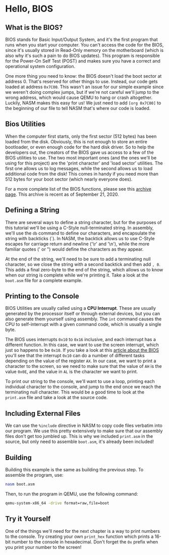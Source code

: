 # Hello, BIOS

## What is the BIOS?

BIOS stands for Basic Input/Output System, and it's the first
program that runs when you start your computer. You can't access
the code for the BIOS, since it's usually stored in Read-Only
memory on the motherboard (which is also why it's such a pain to
do BIOS updates). This program is responsible for the Power-On
Self Test (POST) and makes sure you have a correct and operational
system configuration.

One more thing you need to know: the BIOS doesn't load the boot
sector at address 0. That's reserved for other things to use. Instead,
our code gets loaded at address `0x7C00`. This wasn't an issue for our
simple example since we weren't doing complex jumps, but if we're not
careful we'll jump to the wrong address, which would cause QEMU to hang
or crash altogether. Luckily, NASM makes this easy for us! We just need
to add `[org 0x7C00]` to the beginning of our file to tell NASM that's 
where our code is loaded.

## Bios Utilities

When the computer first starts, only the first sector (512 bytes) has
been loaded from the disk. Obviously, this is not enough to store an
entire bootloader, or even enough code for the hard disk driver. So
to help the developers out, the creators of the BIOS gave us access to
a few of the BIOS utilities to use. The two most important ones (and the
ones we'll be using for this project) are the 'print character' and 'load
sector' utilities. The first one allows us to log messages, while the
second allows us to load additional code from the disk! This comes in handy
if you need more than 512 bytes for your boot sector (which nearly everyone
does).

For a more complete list of the BIOS functions, please see this [archive
page](https://web.archive.org/web/20200921172844/https://wiki.osdev.org/BIOS).
This archive is recent as of September 21, 2020.

## Defining a String

There are several ways to define a string character, but for the purposes of
this tutorial we'll be using a C-Style null-terminated string. In assembly,
we'll use the `db` command to define our characters, and encapsulate the string
with backticks (`). In NASM, the backtick allows us to use C-Style escapes for
carriage return and newline ('\r' and '\n'), while the more familiar quotes (' 
or ") would define the characters as they appear.

At the end of the string, we'll need to be sure to add a terminating null
character, so we close the string with a second backtick and then add `, 0`.
This adds a final zero-byte to the end of the string, which allows us to know
when our string is complete while we're printing it. Take a look at the `boot.asm`
file for a complete example.

## Printing to the Console

BIOS Utilities are usually called using a **CPU Interrupt**. These are usually
generated by the processor itself or through external devices, but you
can also generate them yourself using assembly. The `int` command causes
the CPU to self-interrupt with a given command code, which is usually a
single byte.

The BIOS uses interrupts `0x10` to `0x16` inclusive, and each interrupt has
a different function. In this case, we want to use the screen interrupt, which
just so happens to be `0x10`. If you take a look at this 
[article about the BIOS](https://web.archive.org/web/20200921172844/https://wiki.osdev.org/BIOS)
you'll see that the interrupt `0x10` can do a number of different tasks depending
on the value of the register `AX`. In our case, we want to print a character to
the screen, so we need to make sure that the value of `AH` is the value `0x0E`,
and the value in `AL` is the character we want to print.

To print our string to the console, we'll want to use a loop, printing each individual
character to the console, and jump to the end once we reach the terminating
null character. This would be a good time to look at the `print.asm` file and take
a look at the source code.

## Including External Files

We can use the `%include` directive in NASM to copy code files verbatim into
our program. We use this pretty extensively to make sure that our assembly files
don't get too jumbled up. This is why we included `print.asm` in the source, but
only need to assemble `boot.asm`, it's already been included!

## Building

Building this example is the same as building the previous step. To
assemble the program, use:

```sh
nasm boot.asm
```

Then, to run the program in QEMU, use the following command:

```sh
qemu-system-x86_64 -drive format=raw,file=boot
```

## Try it Yourself

One of the things we'll need for the next chapter is a way to print numbers
to the console. Try creating your own `print_hex` function which prints a
16-bit number to the console in hexadecimal. Don't forget the `0x` prefix 
when you print your number to the screen!